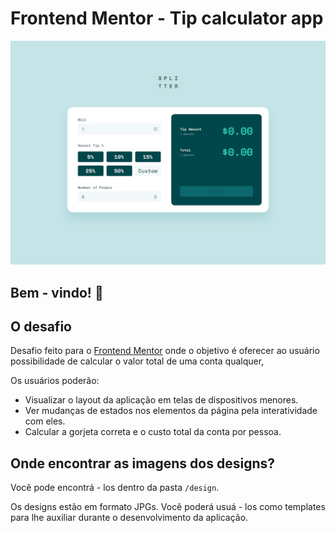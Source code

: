 # Frontend Mentor - Tip calculator app

![Design preview for the Tip calculator app coding challenge](./design/desktop-design-empty.jpg)

## Bem - vindo! 👋

## O desafio

Desafio feito para o [Frontend Mentor](https://www.frontendmentor.io) onde o objetivo é oferecer ao usuário possibilidade de calcular o valor total de uma conta qualquer, 

Os usuários poderão:

- Visualizar o layout da aplicação em telas de dispositivos menores.
- Ver mudanças de estados nos elementos da página pela interatividade com eles.
- Calcular a gorjeta correta e o custo total da conta por pessoa.

## Onde encontrar as imagens dos designs?

Você pode encontrá - los dentro da pasta `/design`.

Os designs estão em formato JPGs. Você poderá usuá - los como templates para lhe auxiliar durante o desenvolvimento da aplicação.